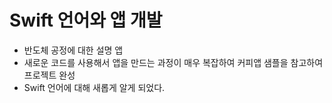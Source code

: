 # Swift 언어와 앱 개발

* 반도체 공정에 대한 설명 앱
* 새로운 코드를 사용해서 앱을 만드는 과정이 매우 복잡하여 커피앱 샘플을 참고하여 프로젝트 완성
* Swift 언어에 대해 새롭게 알게 되었다.
